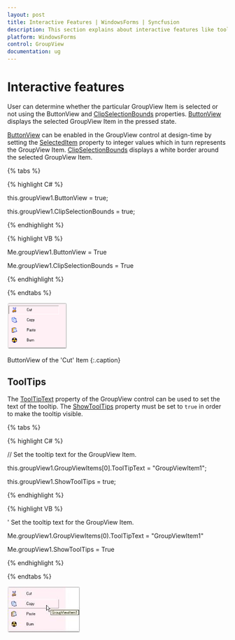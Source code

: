 ```yaml
---
layout: post
title: Interactive Features | WindowsForms | Syncfusion
description: This section explains about interactive features like tooltip support available in GroupView control for Windows Forms
platform: WindowsForms
control: GroupView
documentation: ug
---
```

# Interactive features

User can determine whether the particular GroupView Item is selected or not using the ButtonView and [ClipSelectionBounds](https://help.syncfusion.com/cr/windowsforms/Syncfusion.Shared.Base~Syncfusion.Windows.Forms.Tools.GroupView~ClipSelectionBounds.html) properties. [ButtonView](https://help.syncfusion.com/cr/windowsforms/Syncfusion.Shared.Base~Syncfusion.Windows.Forms.Tools.GroupView~ButtonView.html) displays the selected GroupView Item in the pressed state.

[ButtonView](https://help.syncfusion.com/cr/windowsforms/Syncfusion.Shared.Base~Syncfusion.Windows.Forms.Tools.GroupView~ButtonView.html) can be enabled in the GroupView control at design-time by setting the [SelectedItem](https://help.syncfusion.com/cr/windowsforms/Syncfusion.Shared.Base~Syncfusion.Windows.Forms.Tools.GroupView~SelectedItem.html) property to integer values which in turn represents the GroupView Item. [ClipSelectionBounds](https://help.syncfusion.com/cr/windowsforms/Syncfusion.Shared.Base~Syncfusion.Windows.Forms.Tools.GroupView~ClipSelectionBounds.html) displays a white border around the selected GroupView Item.

{% tabs %}

{% highlight C# %}  

this.groupView1.ButtonView = true;

this.groupView1.ClipSelectionBounds = true;

{% endhighlight %}



{% highlight VB %} 

Me.groupView1.ButtonView = True

Me.groupView1.ClipSelectionBounds = True

{% endhighlight %}

{% endtabs %}

 ![Items listed in GroupView](Overview_images/Overview_img85.png)
 
 ButtonView of the 'Cut' Item
 {:.caption}
 
## ToolTips

The [ToolTipText](https://help.syncfusion.com/cr/windowsforms/Syncfusion.Shared.Base~Syncfusion.Windows.Forms.Tools.GroupViewItem~ToolTipText.html) property of the GroupView control can be used to set the text of the tooltip. The [ShowToolTips](https://help.syncfusion.com/cr/windowsforms/Syncfusion.Shared.Base~Syncfusion.Windows.Forms.Tools.GroupView~ShowToolTips.html) property must be set to `true` in order to make the tooltip visible.

{% tabs %}

{% highlight C# %} 

// Set the tooltip text for the GroupView Item. 

this.groupView1.GroupViewItems[0].ToolTipText = "GroupViewItem1";

this.groupView1.ShowToolTips = true;

 {% endhighlight %}



{% highlight VB %}

' Set the tooltip text for the GroupView Item. 

Me.groupView1.GroupViewItems(0).ToolTipText = "GroupViewItem1"

Me.groupView1.ShowToolTips = True

{% endhighlight %}

{% endtabs %}

![Tooltip for list items in GroupView](Overview_images/Overview_img86.jpeg) 
